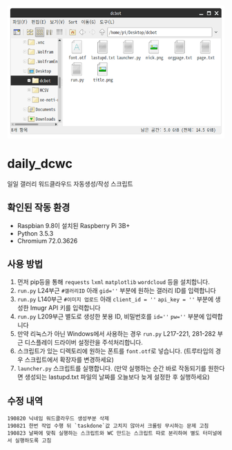 ![image](image.png)

# daily_dcwc
일일 갤러리 워드클라우드 자동생성/작성 스크립트

## 확인된 작동 환경
* Raspbian 9.8이 설치된 Raspberry Pi 3B+
* Python 3.5.3
* Chromium 72.0.3626

## 사용 방법
1. 먼저 pip등을 통해 `requests` `lxml` `matplotlib` `wordcloud` 등을 설치합니다.
2. `run.py` L24부근 `#갤러리ID` 아래 `gid=''` 부분에 원하는 갤러리 ID를 입력합니다
3. `run.py` L140부근 `#이미지 업로드` 아래 `client_id = ''` `api_key = ''` 부분에 생성한 Imugr API 키를 입력합니다
4. `run.py` L209부근 별도로 생성한 봇용 ID, 비밀번호를 `id=''` `pw=''` 부분에 입력합니다
5. 만약 리눅스가 아닌 Windows에서 사용하는 경우 `run.py` L217-221, 281-282 부근 디스플레이 드라이버 설정란을 주석처리합니다.
6. 스크립트가 있는 디렉토리에 원하는 폰트를 `font.otf`로 넣습니다. (트루타입의 경우 스크립트에서 확장자를 변경하세요)
7. `launcher.py` 스크립트를 실행합니다. (만약 실행하는 순간 바로 작동되기를 원한다면 생성되는 lastupd.txt 파일의 날짜를 오늘보다 늦게 설정한 후 실행하세요)

## 수정 내역
    190820 닉네임 워드클라우드 생성부분 삭제
    190821 한번 작업 수행 뒤 `taskdone`값 고치지 않아서 크롤링 무시하는 문제 고침
    190823 날짜에 맞춰 실행하는 스크립트와 WC 만드는 스크립트 따로 분리하여 별도 터미널에서 실행하도록 고침

